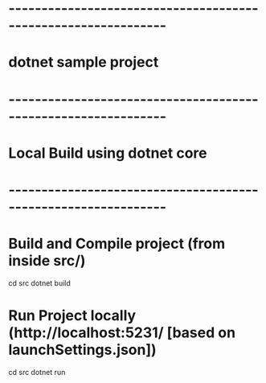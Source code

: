 # --------------------------------------------------------------
#   dotnet sample project 
# --------------------------------------------------------------

#
#   Local Build using dotnet core
#  --------------------------------------------------------------
# Build and Compile project (from inside src/)
cd src
dotnet build

#
# Run Project locally (http://localhost:5231/ [based on launchSettings.json])
cd src
dotnet run
